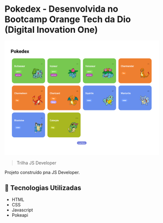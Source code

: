 # Pokedex - Desenvolvida no Bootcamp Orange Tech da Dio (Digital Inovation One)

![preview](./assets/img/Pokedex.png)

>Trilha JS Developer

Projeto construído pna JS Developer.

## 🧰 Tecnologias Utilizadas

- HTML
- CSS
- Javascript
- Pokeapi
